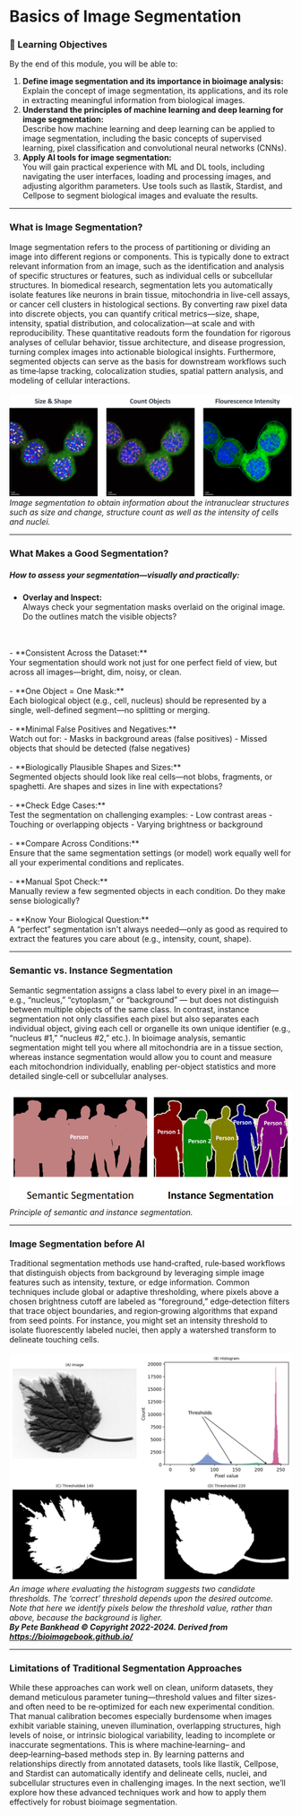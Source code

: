 # Basics of Image Segmentation

### 🎯 Learning Objectives

By the end of this module, you will be able to:

1. **Define image segmentation and its importance in bioimage analysis:** <br>
Explain the concept of image segmentation, its applications, and its role in extracting meaningful information 
from biological images.
2. **Understand the principles of machine learning and deep learning for image segmentation:**<br>
Describe how machine learning and deep learning can be applied to image segmentation, 
including the basic concepts of supervised learning, pixel classification and convolutional neural networks (CNNs).
3. **Apply AI tools for image segmentation:** <br>
You will gain practical experience with ML and DL tools, including navigating the user interfaces, loading and processing images, and adjusting algorithm parameters.
Use tools such as Ilastik, Stardist, and Cellpose to segment biological images and evaluate the results.

---

### What is Image Segmentation?

Image segmentation refers to the process of partitioning or dividing an image into different regions or components. 
This is typically done to extract relevant information from an image, such as the identification and analysis of specific structures 
or features, such as individual cells or subcellular structures.
In biomedical research, segmentation lets you automatically isolate features like neurons in brain tissue, mitochondria in live-cell 
assays, or cancer cell clusters in histological sections. By converting raw pixel data into discrete objects, 
you can quantify critical metrics—size, shape, intensity, spatial distribution, and colocalization—at scale and with 
reproducibility. These quantitative readouts form the foundation for rigorous analyses of cellular behavior, tissue architecture, 
and disease progression, turning complex images into actionable biological insights. Furthermore, segmented objects can serve as the 
basis for downstream workflows such as time‑lapse tracking, colocalization studies, spatial pattern analysis, and modeling of 
cellular interactions.
<br>
<br>
![segmentation](imagesegmentation_1.png)
*Image segmentation to obtain information about the intranuclear structures such as size and change, 
structure count as well as the intensity of cells and nuclei.* <br>

---
### What Makes a Good Segmentation?

##### How to assess your segmentation—visually and practically:
- **Overlay and Inspect:** <br>
Always check your segmentation masks overlaid on the original image. Do the outlines match the visible objects?
<br>
<br>
- **Consistent Across the Dataset:** <br>
Your segmentation should work not just for one perfect field of view, but across all images—bright, dim, noisy, or clean.
<br>
<br>
- **One Object = One Mask:** <br>
Each biological object (e.g., cell, nucleus) should be represented by a single, well-defined segment—no splitting or merging.
<br>
<br>
- **Minimal False Positives and Negatives:** <br>
	Watch out for:
	- Masks in background areas (false positives)
	- Missed objects that should be detected (false negatives)
<br>
<br>
- **Biologically Plausible Shapes and Sizes:** <br>
Segmented objects should look like real cells—not blobs, fragments, or spaghetti. Are shapes and sizes in line with expectations?
<br>
<br>
- **Check Edge Cases:** <br>
Test the segmentation on challenging examples:
	- Low contrast areas
	- Touching or overlapping objects
	- Varying brightness or background
<br>
<br>
- **Compare Across Conditions:** <br>
Ensure that the same segmentation settings (or model) work equally well for all your experimental conditions and replicates.
<br>
<br>
- **Manual Spot Check:** <br>
Manually review a few segmented objects in each condition. Do they make sense biologically?
<br>
<br>
- **Know Your Biological Question:** <br>
A “perfect” segmentation isn't always needed—only as good as required to extract the features you care about (e.g., intensity, count, shape).

---

### Semantic vs. Instance Segmentation
Semantic segmentation assigns a class label to every pixel in an image—e.g., “nucleus,” “cytoplasm,” or “background” — 
but does not distinguish between multiple objects of the same class. In contrast, instance segmentation not only classifies each 
pixel but also separates each individual object, giving each cell or organelle its own unique identifier (e.g., “nucleus #1,” 
“nucleus #2,” etc.). In bioimage analysis, semantic segmentation might tell you where all mitochondria are in a tissue section, 
whereas instance segmentation would allow you to count and measure each mitochondrion individually, enabling per-object statistics 
and more detailed single‑cell or subcellular analyses.
<br>
<br>
![semanticvsinstance](semanticvsinstance.png)
*Principle of semantic and instance segmentation.* <br>

---

### Image Segmentation before AI
Traditional segmentation methods use hand‑crafted, rule‑based workflows that distinguish objects from background by leveraging simple 
image features such as intensity, texture, or edge information. Common techniques include global or adaptive thresholding, where pixels above 
a chosen brightness cutoff are labeled as “foreground,” edge‑detection filters that trace object boundaries, and region‑growing 
algorithms that expand from seed points. For instance, you might set an intensity threshold to isolate fluorescently labeled nuclei, 
then apply a watershed transform to delineate touching cells. 
<br>
<br>
![thresholding](bioimagebook_thresholding.png)
*An image where evaluating the histogram suggests two candidate thresholds. The ‘correct’ threshold depends upon the desired outcome.* 
*Note that here we identify pixels below the threshold value, rather than above, because the background is ligher.* <br>
***By Pete Bankhead © Copyright 2022-2024. Derived from https://bioimagebook.github.io/***  <br>

---


### Limitations of Traditional Segmentation Approaches
While these approaches can work well on clean, uniform datasets, they demand meticulous parameter tuning—threshold values and 
filter sizes- and often need to be re‑optimized for each new experimental condition. That manual calibration 
becomes especially burdensome when images exhibit variable staining, uneven illumination, overlapping structures, high levels of 
noise, or intrinsic biological variability, leading to incomplete or inaccurate segmentations. This is where machine‑learning– and 
deep‑learning–based methods step in. By learning patterns and relationships directly from annotated datasets, tools like Ilastik, 
Cellpose, and Stardist can automatically identify and delineate cells, nuclei, and subcellular structures even in challenging images. 
In the next section, we’ll explore how these advanced techniques work and how to apply them effectively for robust bioimage 
segmentation.